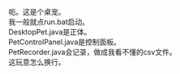 呃。这是个桌宠。  
我一般就点run.bat启动。  
DesktopPet.java是正体。   
PetControlPanel.java是控制面板。  
PetRecorder.java会记录，做成我看不懂的csv文件。  
这玩意怎么换行。  
